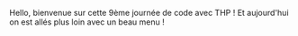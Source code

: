 Hello, bienvenue sur cette 9ème journée de code avec THP !
Et aujourd'hui on est allés plus loin avec un beau menu !
